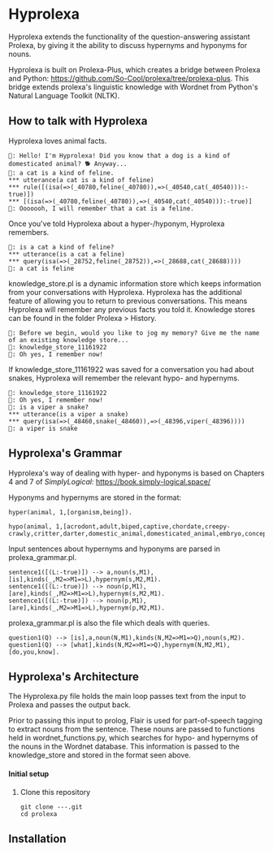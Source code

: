 
# Hyprolexa #
<!--This repository contains Prolog code for a simple question-answering assistant.
The top-level module is `prolexa/prolog/prolexa.pl`, which can either be run in
the command line or with speech input and output through the
[alexa developer console](https://developer.amazon.com/alexa/console/ask).-->



 Hyprolexa extends the functionality of the question-answering assistant Prolexa, by giving it the ability to discuss hypernyms and hyponyms for nouns.

Hyprolexa is built on Prolexa-Plus, which creates a bridge between Prolexa and Python: https://github.com/So-Cool/prolexa/tree/prolexa-plus. This bridge extends prolexa's linguistic knowledge with Wordnet from Python's Natural Language Toolkit (NLTK). 

<!--part-of-speech tagging of nouns-->

## How to talk with Hyprolexa ##

Hyprolexa loves animal facts.

```
🤖: Hello! I'm Hyprolexa! Did you know that a dog is a kind of domesticated animal? 🐕 Anyway...
🧠: a cat is a kind of feline.
*** utterance(a cat is a kind of feline)
*** rule([(isa(=>(_40780,feline(_40780)),=>(_40540,cat(_40540))):-true)])
*** [(isa(=>(_40780,feline(_40780)),=>(_40540,cat(_40540))):-true)]
🤖: Ooooooh, I will remember that a cat is a feline.
```
Once you've told Hyprolexa about a hyper-/hyponym, Hyprolexa remembers.

```
🧠: is a cat a kind of feline?
*** utterance(is a cat a feline)
*** query(isa(=>(_28752,feline(_28752)),=>(_28688,cat(_28688))))
🤖: a cat is feline
```

knowledge_store.pl is a dynamic information store which keeps information from your conversations with Hyprolexa. Hyprolexa has the additional feature of allowing you to return to previous conversations. This means Hyprolexa will remember any previous facts you told it. Knowledge stores can be found in the folder Prolexa > History.

```
🤖: Before we begin, would you like to jog my memory? Give me the name of an existing knowledge store...
🧠: knowledge_store_11161922 
🤖: Oh yes, I remember now!
```

If knowledge_store_11161922 was saved for a conversation you had about snakes, Hyprolexa will remember the relevant hypo- and hypernyms. 

```
🧠: knowledge_store_11161922 
🤖: Oh yes, I remember now!
🧠: is a viper a snake?
*** utterance(is a viper a snake)
*** query(isa(=>(_48460,snake(_48460)),=>(_48396,viper(_48396))))
🤖: a viper is snake
```

## Hyprolexa's Grammar ##

Hyprolexa's way of dealing with hyper- and hyponyms is based on Chapters 4 and 7 of *SimplyLogical*: https://book.simply-logical.space/ 

Hyponyms and hypernyms are stored in the format:
```
hyper(animal, 1,[organism,being]).

hypo(animal, 1,[acrodont,adult,biped,captive,chordate,creepy-crawly,critter,darter,domestic_animal,domesticated_animal,embryo,conceptus,fertilized_egg,feeder,female,fictional_animal,game,giant,herbivore,hexapod,homeotherm,homoiotherm,homotherm,insectivore,invertebrate,larva,male,marine_animal,marine_creature,sea_animal,sea_creature,mate,metazoan,migrator,molter,moulter,mutant,omnivore,peeper,pest,pet,pleurodont,poikilotherm,ectotherm,predator,predatory_animal,prey,quarry,racer,range_animal,scavenger,stayer,stunt,survivor,thoroughbred,purebred,pureblood,varmint,varment,work_animal,young,offspring,zooplankton]).
```

Input sentences about hypernyms and hyponyms are parsed in prolexa_grammar.pl. 

```
sentence1([(L:-true)]) --> a,noun(s,M1),[is],kinds(_,M2=>M1=>L),hypernym(s,M2,M1).
sentence1([(L:-true)]) --> noun(p,M1),[are],kinds(_,M2=>M1=>L),hypernym(s,M2,M1).
sentence1([(L:-true)]) --> noun(p,M1),[are],kinds(_,M2=>M1=>L),hypernym(p,M2,M1).
```

prolexa_grammar.pl is also the file which deals with queries.

```
question1(Q) --> [is],a,noun(N,M1),kinds(N,M2=>M1=>Q),noun(s,M2).
question1(Q) --> [what],kinds(N,M2=>M1=>Q),hypernym(N,M2,M1),[do,you,know].
```

## Hyprolexa's Architecture ##

The Hyprolexa.py file holds the main loop passes text from the input to Prolexa and passes the output back.

Prior to passing this input to prolog, Flair is used for part-of-speech tagging to extract nouns from the sentence. These nouns are passed to functions held in wordnet_functions.py, which searches for hypo- and hypernyms of the nouns in the Wordnet database. This information is passed to the knowledge_store and stored in the format seen above.

#### Initial setup ####

1. Clone this repository
    ```
    git clone ---.git
    cd prolexa
    ```


## Installation ##

<!--
### `pip install` ###
This installation approach is recommended.
The installation script may take a moment when processing the Prolexa package
since language models need to be downloaded (which is achieved by automatically
executing the `prolexa/setup_models.py` script) -- the
`Running setup.py install for prolexa ... /` step.

To install execute
```
pip install -e .
```
while in the root directory of this repository.
The `-e` flag installs an editable version of the package, which allows you to
edit the source to instantly update the installed version of the package
(read more
[here](https://pip.pypa.io/en/stable/reference/pip_install/#install-editable)).

This installation comes with two command line tools:

* `prolexa-plus` -- **launches the Prolexa Plus CLI**, and
* `prolexa-setup-models` -- downloads `nltk` and `flair` language corpora and
  models.

### Executing Source ###
<!--1. Install Python dependencies
   ```
   pip install -r requirements.txt
   ```
2. Install language models and data
   ```
   python prolexa/setup_models.py
   ```
3. Run *Prolexa Plus*
   ```
   PYTHONPATH=./ python prolexa/prolexa_plus.py
   ```
-->
